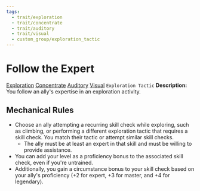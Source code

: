 ```yaml
---
tags:
  - trait/exploration
  - trait/concentrate
  - trait/auditory
  - trait/visual
  - custom_group/exploration_tactic
---
```

# Follow the Expert

[Exploration](Exploration.md "General Trait") [Concentrate](Concentrate.md "General Trait") [Auditory](Auditory.md "General Trait") [Visual](Visual.md "General Trait")   `Exploration Tactic`
**Description:** You follow an ally's expertise in an exploration activity.  

## Mechanical Rules

- Choose an ally attempting a recurring skill check while exploring, such as climbing, or performing a different exploration tactic that requires a skill check. You match their tactic or attempt similar skill checks.
	- The ally must be at least an expert in that skill and must be willing to provide assistance. 
- You can add your level as a proficiency bonus to the associated skill check, even if you're untrained.
- Additionally, you gain a circumstance bonus to your skill check based on your ally's proficiency (+2 for expert, +3 for master, and +4 for legendary).